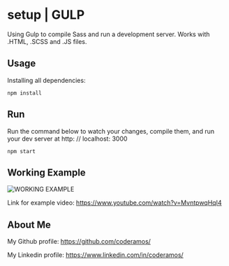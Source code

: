 # setup | GULP

Using Gulp to compile Sass and run a development server. Works with .HTML, .SCSS and .JS files.

## Usage

Installing all dependencies:

```
npm install
```

## Run

Run the command below to watch your changes, compile them, and run your dev server at http: // localhost: 3000

```
npm start
```

## Working Example

![WORKING EXAMPLE](https://img.youtube.com/vi/MvntpwqHqI4/0.jpg)

Link for example video: https://www.youtube.com/watch?v=MvntpwqHqI4

## About Me

My Github profile: https://github.com/coderamos/

My Linkedin profile: https://www.linkedin.com/in/coderamos/
